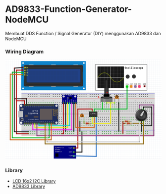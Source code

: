 # AD9833-Function-Generator-NodeMCU
Membuat DDS Function / Signal Generator (DIY) menggunakan AD9833 dan NodeMCU

### Wiring Diagram
![](https://github.com/Muhammad-Yunus/AD9833-Function-Generator-NodeMCU/blob/main/Wiring%20Diagram.png)

### Library 
- [LCD 16x2 I2C Library](https://github.com/johnrickman/LiquidCrystal_I2C)
- [AD9833 Library](https://github.com/RobTillaart/AD9833)